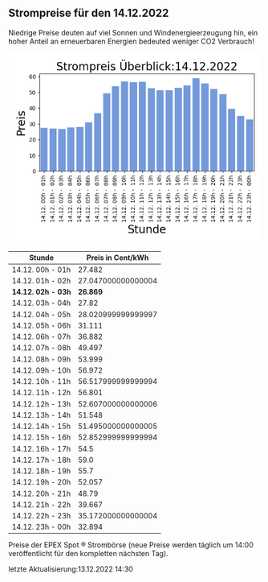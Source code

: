 
## Strompreise für den 14.12.2022

Niedrige Preise deuten auf viel Sonnen und Windenergieerzeugung hin, ein hoher Anteil an erneuerbaren Energien bedeuted weniger CO2 Verbrauch!

![Strompreis übersicht](imgs/strompreis_uebersicht.png)

| Stunde | Preis in Cent/kWh |
|---|---|
| 14.12. 00h -  01h | 27.482 | 
| 14.12. 01h -  02h | 27.047000000000004 | 
| **14.12. 02h -  03h** | **26.869** | 
| 14.12. 03h -  04h | 27.82 | 
| 14.12. 04h -  05h | 28.020999999999997 | 
| 14.12. 05h -  06h | 31.111 | 
| 14.12. 06h -  07h | 36.882 | 
| 14.12. 07h -  08h | 49.497 | 
| 14.12. 08h -  09h | 53.999 | 
| 14.12. 09h -  10h | 56.972 | 
| 14.12. 10h -  11h | 56.517999999999994 | 
| 14.12. 11h -  12h | 56.801 | 
| 14.12. 12h -  13h | 52.607000000000006 | 
| 14.12. 13h -  14h | 51.548 | 
| 14.12. 14h -  15h | 51.495000000000005 | 
| 14.12. 15h -  16h | 52.852999999999994 | 
| 14.12. 16h -  17h | 54.5 | 
| 14.12. 17h -  18h | 59.0 | 
| 14.12. 18h -  19h | 55.7 | 
| 14.12. 19h -  20h | 52.057 | 
| 14.12. 20h -  21h | 48.79 | 
| 14.12. 21h -  22h | 39.667 | 
| 14.12. 22h -  23h | 35.172000000000004 | 
| 14.12. 23h -  00h | 32.894 | 

Preise der EPEX Spot ® Strombörse (neue Preise werden täglich um 14:00 veröffentlicht für den kompletten nächsten Tag).

letzte Aktualisierung:13.12.2022 14:30